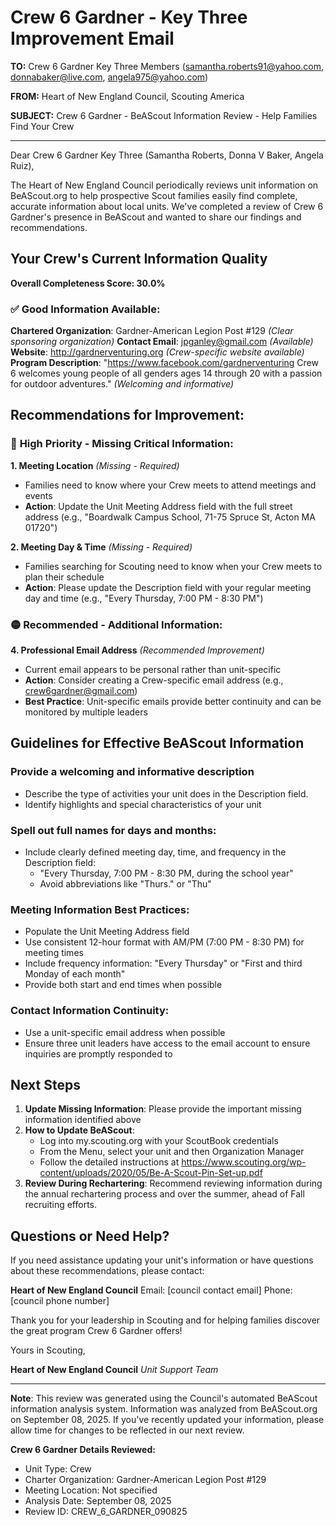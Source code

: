 # Crew 6 Gardner - Key Three Improvement Email

**TO:** Crew 6 Gardner Key Three Members (samantha.roberts91@yahoo.com, donnabaker@live.com, angela975@yahoo.com)

**FROM:** Heart of New England Council, Scouting America

**SUBJECT:** Crew 6 Gardner - BeAScout Information Review - Help Families Find Your Crew

---

Dear Crew 6 Gardner Key Three (Samantha Roberts, Donna V Baker, Angela Ruiz),

The Heart of New England Council periodically reviews unit information on BeAScout.org to help prospective Scout families easily find complete, accurate information about local units. We've completed a review of Crew 6 Gardner's presence in BeAScout and wanted to share our findings and recommendations.

## Your Crew's Current Information Quality

**Overall Completeness Score: 30.0%**

### ✅ **Good Information Available:**
**Chartered Organization**: Gardner-American Legion Post #129 *(Clear sponsoring organization)*
**Contact Email**: jpganley@gmail.com *(Available)*
**Website**: http://gardnerventuring.org *(Crew-specific website available)*
**Program Description**: "https://www.facebook.com/gardnerventuring Crew 6 welcomes young people of all genders ages 14 through 20 with a passion for outdoor adventures." *(Welcoming and informative)*

## Recommendations for Improvement:

### 🔴 **High Priority - Missing Critical Information:**

**1. Meeting Location** *(Missing - Required)*
- Families need to know where your Crew meets to attend meetings and events
- **Action**: Update the Unit Meeting Address field with the full street address (e.g., "Boardwalk Campus School, 71-75 Spruce St, Acton MA 01720")

**2. Meeting Day & Time** *(Missing - Required)*
- Families searching for Scouting need to know when your Crew meets to plan their schedule
- **Action**: Please update the Description field with your regular meeting day and time (e.g., "Every Thursday, 7:00 PM - 8:30 PM")

### 🟡 **Recommended - Additional Information:**

**4. Professional Email Address** *(Recommended Improvement)*
- Current email appears to be personal rather than unit-specific
- **Action**: Consider creating a Crew-specific email address (e.g., crew6gardner@gmail.com)
- **Best Practice**: Unit-specific emails provide better continuity and can be monitored by multiple leaders

## Guidelines for Effective BeAScout Information

### **Provide a welcoming and informative description**
- Describe the type of activities your unit does in the Description field.
- Identify highlights and special characteristics of your unit

### **Spell out full names for days and months:**
- Include clearly defined meeting day, time, and frequency in the Description field:
  - "Every Thursday, 7:00 PM - 8:30 PM, during the school year"
  - Avoid abbreviations like "Thurs." or "Thu"

### **Meeting Information Best Practices:**
- Populate the Unit Meeting Address field
- Use consistent 12-hour format with AM/PM (7:00 PM - 8:30 PM) for meeting times
- Include frequency information: "Every Thursday" or "First and third Monday of each month"
- Provide both start and end times when possible

### **Contact Information Continuity:**
- Use a unit-specific email address when possible
- Ensure three unit leaders have access to the email account to ensure inquiries are promptly responded to

## Next Steps

1. **Update Missing Information**: Please provide the important missing information identified above
2. **How to Update BeAScout**: 
   - Log into my.scouting.org with your ScoutBook credentials
   - From the Menu, select your unit and then Organization Manager
   - Follow the detailed instructions at
     https://www.scouting.org/wp-content/uploads/2020/05/Be-A-Scout-Pin-Set-up.pdf
3. **Review During Rechartering**: Recommend reviewing information during the annual rechartering process and over the summer, ahead of Fall recruiting efforts.

## Questions or Need Help?

If you need assistance updating your unit's information or have questions about these recommendations, please contact:

**Heart of New England Council**
Email: [council contact email]
Phone: [council phone number]

Thank you for your leadership in Scouting and for helping families discover the great program Crew 6 Gardner offers!

Yours in Scouting,

**Heart of New England Council**
*Unit Support Team*

---

**Note**: This review was generated using the Council's automated BeAScout information analysis system. Information was analyzed from BeAScout.org on September 08, 2025. If you've recently updated your information, please allow time for changes to be reflected in our next review.

**Crew 6 Gardner Details Reviewed:**
- Unit Type: Crew
- Charter Organization: Gardner-American Legion Post #129
- Meeting Location: Not specified
- Analysis Date: September 08, 2025
- Review ID: CREW_6_GARDNER_090825